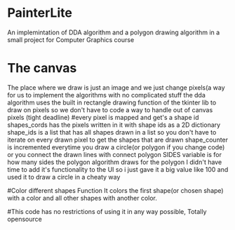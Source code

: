 # PainterLite
An implemintation of DDA algorithm and a polygon drawing algorithm in a small project for Computer Graphics course
# The canvas
The place where we draw is just an image and we just change pixels(a way for us to implement the algorithms with no complicated stuff
the dda algorithm uses the built in rectangle drawing function of the tkinter lib to draw on pixels so we don't have to code a way to handle out of canvas pixels (tight deadline)
#every pixel is mapped and get's a shape id
shapes_cords has the pixels written in it with shape ids as a 2D dictionary
shape_ids is a list that has all shapes drawn in a list so you don't have to iterate on every drawn pixel to get the shapes that are drawn
shape_counter is incremented everytime you draw a circle(or polygon if you change code) or you connect the drawn lines with connect polygon
SIDES variable is for how many sides the polygon algorithm draws for the polygon
I didn't have time to add it's functionality to the UI so i just gave it a big value like 100
and used it to draw a circle in a cheaty way

#Color different shapes Function
It colors the first shape(or chosen shape) with a color and all other shapes with another color.

#This code has no restrictions of using it in any way possible, Totally opensource
